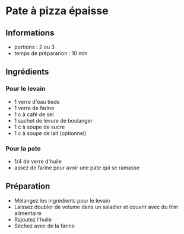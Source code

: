 # Pate à pizza épaisse

## Informations
 - portions : 2 ou 3
 - temps de prépararion : 10 min
 
## Ingrédients
### Pour le levain
 - 1 verre d'eau tiede
 - 1 verre de farine
 - 1 c à café de sel
 - 1 sachet de levure de boulanger
 - 1 c à soupe de sucre
 - 1 c à soupe de lait (optionnel)

### Pour la pate
 - 1/4 de verre d'huile
 - assez de farine pour avoir une pate qui se ramasse

## Préparation
 - Mélangez les ingrédients pour le levain
 - Laissez doubler de volume dans un saladier et couvrir avec du film alimentaire
 - Rajoutez l'huile
 - Séchez avec de la farine
 
